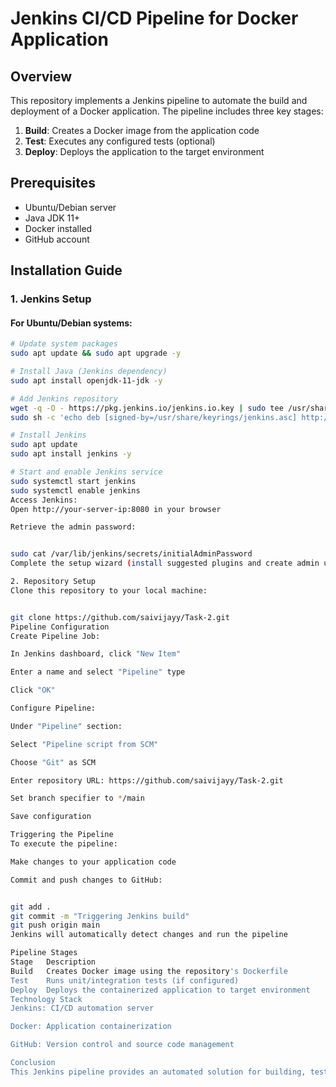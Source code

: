 # Jenkins CI/CD Pipeline for Docker Application

## Overview
This repository implements a Jenkins pipeline to automate the build and deployment of a Docker application. The pipeline includes three key stages:

1. **Build**: Creates a Docker image from the application code
2. **Test**: Executes any configured tests (optional)
3. **Deploy**: Deploys the application to the target environment

## Prerequisites
- Ubuntu/Debian server
- Java JDK 11+
- Docker installed
- GitHub account

## Installation Guide

### 1. Jenkins Setup

#### For Ubuntu/Debian systems:
```bash
# Update system packages
sudo apt update && sudo apt upgrade -y

# Install Java (Jenkins dependency)
sudo apt install openjdk-11-jdk -y

# Add Jenkins repository
wget -q -O - https://pkg.jenkins.io/jenkins.io.key | sudo tee /usr/share/keyrings/jenkins.asc
sudo sh -c 'echo deb [signed-by=/usr/share/keyrings/jenkins.asc] http://pkg.jenkins.io/debian stable main > /etc/apt/sources.list.d/jenkins.list'

# Install Jenkins
sudo apt update
sudo apt install jenkins -y

# Start and enable Jenkins service
sudo systemctl start jenkins
sudo systemctl enable jenkins
Access Jenkins:
Open http://your-server-ip:8080 in your browser

Retrieve the admin password:


sudo cat /var/lib/jenkins/secrets/initialAdminPassword
Complete the setup wizard (install suggested plugins and create admin user)

2. Repository Setup
Clone this repository to your local machine:


git clone https://github.com/saivijayy/Task-2.git
Pipeline Configuration
Create Pipeline Job:

In Jenkins dashboard, click "New Item"

Enter a name and select "Pipeline" type

Click "OK"

Configure Pipeline:

Under "Pipeline" section:

Select "Pipeline script from SCM"

Choose "Git" as SCM

Enter repository URL: https://github.com/saivijayy/Task-2.git

Set branch specifier to */main

Save configuration

Triggering the Pipeline
To execute the pipeline:

Make changes to your application code

Commit and push changes to GitHub:


git add .
git commit -m "Triggering Jenkins build"
git push origin main
Jenkins will automatically detect changes and run the pipeline

Pipeline Stages
Stage	Description
Build	Creates Docker image using the repository's Dockerfile
Test	Runs unit/integration tests (if configured)
Deploy	Deploys the containerized application to target environment
Technology Stack
Jenkins: CI/CD automation server

Docker: Application containerization

GitHub: Version control and source code management

Conclusion
This Jenkins pipeline provides an automated solution for building, testing, and deploying Docker applications. By integrating with GitHub, it enables a streamlined development workflow with consistent deployments.

